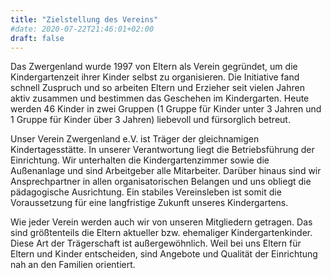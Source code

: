 ```yaml
---
title: "Zielstellung des Vereins"
#date: 2020-07-22T21:46:01+02:00
draft: false
---
```


Das Zwergenland wurde 1997 von Eltern als Verein gegründet, um die Kindergartenzeit ihrer Kinder selbst zu organisieren. Die Initiative fand schnell Zuspruch und so arbeiten Eltern und Erzieher seit vielen Jahren aktiv zusammen und bestimmen das Geschehen im Kindergarten. Heute werden 46 Kinder in zwei Gruppen (1 Gruppe für Kinder unter 3 Jahren und 1 Gruppe für Kinder über 3 Jahren) liebevoll und fürsorglich betreut.

Unser Verein Zwergenland e.V. ist Träger der gleichnamigen Kindertagesstätte. In unserer Verantwortung liegt die Betriebsführung der Einrichtung. Wir unterhalten die Kindergartenzimmer sowie die Außenanlage und sind Arbeitgeber alle Mitarbeiter. Darüber hinaus sind wir Ansprechpartner in allen organisatorischen Belangen und uns obliegt die pädagogische Ausrichtung. Ein stabiles Vereinsleben ist somit die Voraussetzung für eine langfristige Zukunft unseres Kindergartens.

Wie jeder Verein werden auch wir von unseren Mitgliedern getragen. Das sind größtenteils die Eltern aktueller bzw. ehemaliger Kindergartenkinder. Diese Art der Trägerschaft ist außergewöhnlich. Weil bei uns Eltern für Eltern und Kinder entscheiden, sind Angebote und Qualität der Einrichtung nah an den Familien orientiert.
